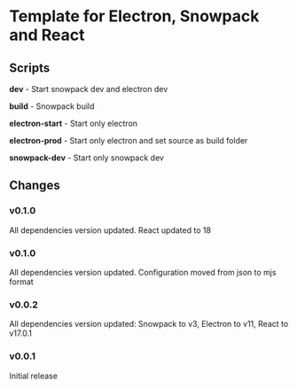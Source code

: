 # Template for Electron, Snowpack and React

## Scripts

**dev** - Start snowpack dev and electron dev

**build** - Snowpack build

**electron-start** - Start only electron

**electron-prod** - Start only electron and set source as build folder

**snowpack-dev** - Start only snowpack dev

## Changes

### v0.1.0
All dependencies version updated. React updated to 18

### v0.1.0
All dependencies version updated. Configuration moved from json to mjs format

### v0.0.2

All dependencies version updated: Snowpack to v3, Electron to v11, React to v17.0.1

### v0.0.1

Initial release

